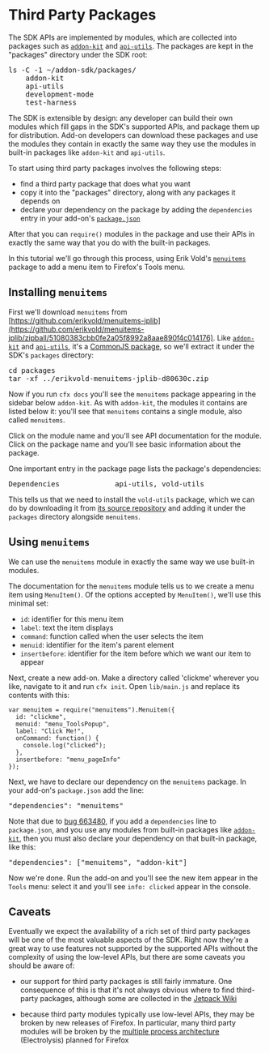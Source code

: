 <!-- This Source Code Form is subject to the terms of the Mozilla Public
   - License, v. 2.0. If a copy of the MPL was not distributed with this
   - file, You can obtain one at http://mozilla.org/MPL/2.0/. -->

# Third Party Packages #

The SDK APIs are implemented by modules, which are collected into packages
such as [`addon-kit`](packages/addon-kit/index.html) and
[`api-utils`](packages/api-utils/index.html). The packages are kept
in the "packages" directory under the SDK root:

<pre>
ls -C -1 ~/addon-sdk/packages/
    addon-kit
    api-utils
    development-mode
    test-harness
</pre>

The SDK is extensible by design: any developer can build their own modules
which fill gaps in the SDK's supported APIs, and package them up for
distribution. Add-on developers can download these packages and use the
modules they contain in exactly the same way they use the modules in
built-in packages like `addon-kit` and `api-utils`.

To start using third party packages involves the following steps:

* find a third party package that does what you want
* copy it into the "packages" directory, along with any packages it depends on
* declare your dependency on the package by adding the `dependencies` entry in
your add-on's [`package.json`](dev-guide/addon-development/package-spec.html)

After that you can `require()` modules in the package and use their APIs in
exactly the same way that you do with the built-in packages.

In this tutorial we'll go through this process, using Erik Vold's
[`menuitems`](https://github.com/erikvold/menuitems-jplib) package to add a
menu item to Firefox's Tools menu.

## Installing `menuitems` ##

First we'll download `menuitems` from
[https://github.com/erikvold/menuitems-jplib](https://github.com/erikvold/menuitems-jplib/zipball/51080383cbb0fe2a05f8992a8aae890f4c014176).
Like [`addon-kit`](packages/addon-kit/index.html) and
[`api-utils`](packages/api-utils/index.html), it's a
[CommonJS package](dev-guide/addon-development/commonjs.html),
so we'll extract it under the SDK's `packages` directory:

<pre>
cd packages
tar -xf ../erikvold-menuitems-jplib-d80630c.zip
</pre>

Now if you run `cfx docs` you'll see the `menuitems` package appearing
in the sidebar below `addon-kit`. As with `addon-kit`, the modules it contains
are listed below it: you'll see that `menuitems` contains a single module, also
called `menuitems`.

Click on the module name and you'll see API documentation for the module. Click
on the package name and you'll see basic information about the package.

One important entry in the package page lists the package's dependencies:

<pre>
Dependencies             api-utils, vold-utils
</pre>

This tells us that we need to install the `vold-utils` package,
which we can do by downloading it from [its source repository](https://github.com/erikvold/vold-utils-jplib)
and adding it under the `packages` directory alongside `menuitems`.

## Using `menuitems` ##

We can use the `menuitems` module in exactly the same way we use built-in
modules.

The documentation for the `menuitems` module tells us to we create a menu
item using `MenuItem()`. Of the options accepted by `MenuItem()`, we'll use
this minimal set:

* `id`: identifier for this menu item
* `label`: text the item displays
* `command`: function called when the user selects the item
* `menuid`: identifier for the item's parent element
* `insertbefore`: identifier for the item before which we want our item to
appear

Next, create a new add-on. Make a directory called 'clickme' wherever you
like, navigate to it and run `cfx init`. Open `lib/main.js` and replace its contents
with this:

    var menuitem = require("menuitems").Menuitem({
      id: "clickme",
      menuid: "menu_ToolsPopup",
      label: "Click Me!",
      onCommand: function() {
        console.log("clicked");
      },
      insertbefore: "menu_pageInfo"
    });

Next, we have to declare our dependency on the `menuitems` package.
In your add-on's `package.json` add the line:

<pre>
"dependencies": "menuitems"
</pre>

Note that due to
[bug 663480](https://bugzilla.mozilla.org/show_bug.cgi?id=663480), if you
add a `dependencies` line to `package.json`, and you use any modules from
built-in packages like [`addon-kit`](packages/addon-kit/index.html), then
you must also declare your dependency on that built-in package, like this:

<pre>
"dependencies": ["menuitems", "addon-kit"]
</pre>

Now we're done. Run the add-on and you'll see the new item appear in the
`Tools` menu: select it and you'll see `info: clicked` appear in the
console.

## Caveats ##

Eventually we expect the availability of a rich set of third party packages
will be one of the most valuable aspects of the SDK. Right now they're a great
way to use features not supported by the supported APIs without the
complexity of using the low-level APIs, but there are some caveats you should
be aware of:

* our support for third party packages is still fairly immature. One
consequence of this is that it's not always obvious where to find third-party
packages, although some are collected in the
[Jetpack Wiki](https://wiki.mozilla.org/Jetpack/Modules)

* because third party modules typically use low-level APIs, they may be broken
by new releases of Firefox. In particular, many third party modules will be
broken by the
[multiple process architecture](https://wiki.mozilla.org/Electrolysis/Firefox)
(Electrolysis) planned for Firefox
